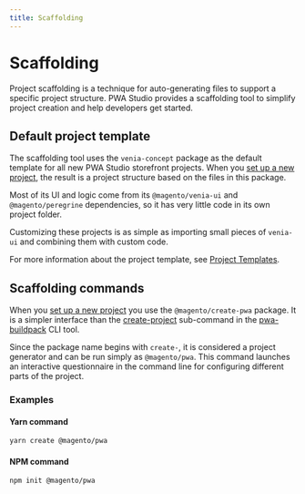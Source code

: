 ```yaml
---
title: Scaffolding
---
```


# Scaffolding

Project scaffolding is a technique for auto-generating files to support a specific project structure.
PWA Studio provides a scaffolding tool to simplify project creation and help developers get started.

## Default project template

The scaffolding tool uses the `venia-concept` package as the default template for all new PWA Studio storefront projects.
When you [set up a new project][], the result is a project structure based on the files in this package.

[set up a new project]: /tutorials/setup-storefront/

Most of its UI and logic come from its `@magento/venia-ui` and `@magento/peregrine` dependencies, so
it has very little code in its own project folder.

Customizing these projects is as simple as importing small pieces of `venia-ui` and combining them with custom code.

For more information about the project template, see [Project Templates][].

[project templates]: /guides/packages/buildpack/project-templates/

## Scaffolding commands

When you [set up a new project][] you use the `@magento/create-pwa` package.
It is a simpler interface than the [create-project][] sub-command in the [pwa-buildpack][] CLI tool.

[create-project]: /api/buildpack/cli/create-project/
[pwa-buildpack]: /api/buildpack/cli/

Since the package name begins with `create-`, it is considered a project generator and can be run simply as `@magento/pwa`.
This command launches an interactive questionnaire in the command line for configuring different parts of the project.

### Examples

<CodeBlock slots="heading, code" repeat="2" languages="sh,sh" />

#### Yarn command

```sh
yarn create @magento/pwa
```

#### NPM command

```sh
npm init @magento/pwa
```
